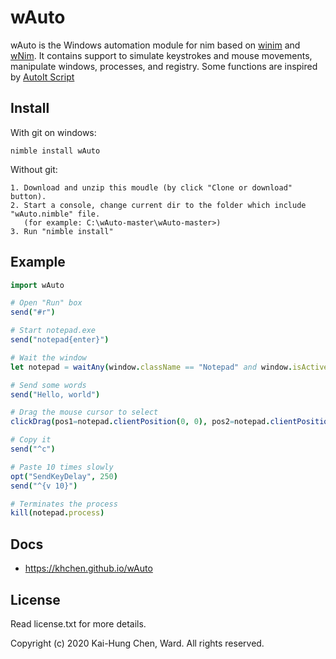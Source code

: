 # wAuto

wAuto is the Windows automation module for nim based on
[winim](https://github.com/khchen/winim) and
[wNim](https://github.com/khchen/wNim). It contains support to simulate
keystrokes and mouse movements, manipulate windows, processes, and registry.
Some functions are inspired by [AutoIt Script](https://www.autoitscript.com)

## Install
With git on windows:

    nimble install wAuto

Without git:

    1. Download and unzip this moudle (by click "Clone or download" button).
    2. Start a console, change current dir to the folder which include "wAuto.nimble" file.
       (for example: C:\wAuto-master\wAuto-master>)
    3. Run "nimble install"

## Example

```nim
import wAuto

# Open "Run" box
send("#r")

# Start notepad.exe
send("notepad{enter}")

# Wait the window
let notepad = waitAny(window.className == "Notepad" and window.isActive)

# Send some words
send("Hello, world")

# Drag the mouse cursor to select
clickDrag(pos1=notepad.clientPosition(0, 0), pos2=notepad.clientPosition(200, 0))

# Copy it
send("^c")

# Paste 10 times slowly
opt("SendKeyDelay", 250)
send("^{v 10}")

# Terminates the process
kill(notepad.process)
```

## Docs
* https://khchen.github.io/wAuto

## License
Read license.txt for more details.

Copyright (c) 2020 Kai-Hung Chen, Ward. All rights reserved.
